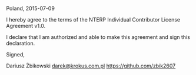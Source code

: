Poland, 2015-07-09

I hereby agree to the terms of the NTERP Individual Contributor License Agreement v1.0.

I declare that I am authorized and able to make this agreement and sign this declaration.

Signed,

Dariusz Żbikowski darek@krokus.com.pl  https://github.com/zbik2607